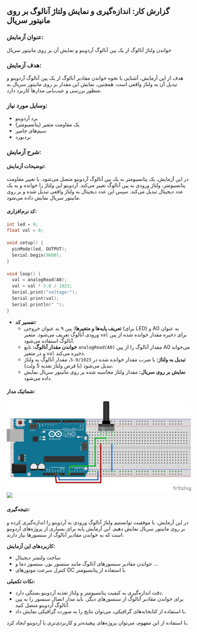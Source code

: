 
## گزارش کار: اندازه‌گیری و نمایش ولتاژ آنالوگ بر روی مانیتور سریال

### عنوان آزمایش:
خواندن ولتاژ آنالوگ از یک پین آنالوگ آردوینو و نمایش آن بر روی مانیتور سریال

### هدف آزمایش:
هدف از این آزمایش، آشنایی با نحوه خواندن مقادیر آنالوگ از یک پین آنالوگ آردوینو و تبدیل آن به ولتاژ واقعی است. همچنین، نمایش این مقدار بر روی مانیتور سریال به منظور بررسی و عیب‌یابی مدارها کاربرد دارد.

### وسایل مورد نیاز:
* برد آردوینو
* یک مقاومت متغیر (پتانسیومتر)
* سیم‌های جامپر
* بردبورد

### شرح آزمایش:

#### توضیحات آزمایش:
در این آزمایش، یک پتانسیومتر به یک پین آنالوگ آردوینو متصل می‌شود. با تغییر مقاومت پتانسیومتر، ولتاژ ورودی به پین آنالوگ تغییر می‌کند. آردوینو این ولتاژ را خوانده و به یک عدد دیجیتال تبدیل می‌کند. سپس این عدد دیجیتال به ولتاژ واقعی تبدیل شده و بر روی مانیتور سریال نمایش داده می‌شود.

#### کد نرم‌افزاری:

```c++
int led = 9;
float val = 0;

void setup() {
  pinMode(led, OUTPUT);
  Serial.begin(9600);
}

void loop() {
  val = analogRead(A0);
  val = val * 5.0 / 1023;
  Serial.print("voltage:");
  Serial.print(val);
  Serial.println(" ");
}
```

* **تفسیر کد:**
  * **تعریف پایه‌ها و متغیرها:** پین ۹ به عنوان خروجی (برای LED) و A0 به عنوان ورودی آنالوگ تعریف می‌شود. متغیر `val` برای ذخیره مقدار خوانده شده از پین آنالوگ استفاده می‌شود.
  * **خواندن مقدار آنالوگ:** تابع `analogRead(A0)` مقدار آنالوگ را از پین A0 می‌خواند و در متغیر `val` ذخیره می‌کند.
  * **تبدیل به ولتاژ:** با ضرب مقدار خوانده شده در `5.0/1023`، مقدار آنالوگ به ولتاژ تبدیل می‌شود (با فرض ولتاژ تغذیه 5 ولت).
  * **نمایش بر روی سریال:** مقدار ولتاژ محاسبه شده بر روی مانیتور سریال نمایش داده می‌شود.

#### شماتیک مدار:
![](https://github.com/vahidseyyedi/microProcessor/blob/main/04%20Laboratory/exercise%204/src/map4.jpg)
![](https://github.com/vahidseyyedi/microProcessor/blob/main/04%20Laboratory/exercise%204/src/4.1.gif)

#### نتیجه‌گیری:
در این آزمایش، با موفقیت توانستیم ولتاژ آنالوگ ورودی به آردوینو را اندازه‌گیری کرده و بر روی مانیتور سریال نمایش دهیم. این آزمایش پایه برای بسیاری از پروژه‌های آردوینو است که به خواندن مقادیر آنالوگ از سنسورها نیاز دارند.

**کاربردهای این آزمایش:**
* ساخت ولتمتر دیجیتال
* خواندن مقادیر سنسورهای آنالوگ مانند سنسور نور، سنسور دما و ...
* کنترل سرعت موتورهای DC با استفاده از پتانسیومتر

**نکات تکمیلی:**
* دقت اندازه‌گیری به کیفیت پتانسیومتر و ولتاژ تغذیه آردوینو بستگی دارد.
* برای خواندن مقادیر آنالوگ از سنسورهای دیگر، باید مدار اتصال سنسور را به پین آنالوگ آردوینو متصل کنید.
* با استفاده از کتابخانه‌های گرافیکی، می‌توان نتایج را به صورت گرافیکی نمایش داد.

با استفاده از این مفهوم، می‌توان پروژه‌های پیچیده‌تر و کاربردی‌تری با آردوینو ایجاد کرد.
